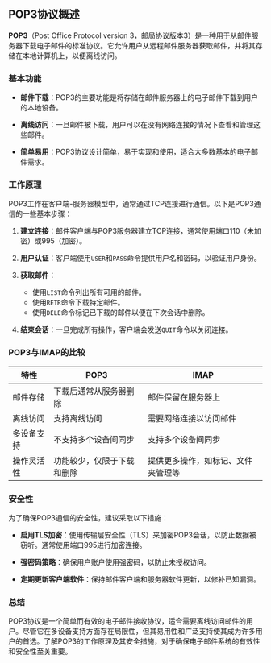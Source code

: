 ## POP3协议概述

**POP3**（Post Office Protocol version 3，邮局协议版本3）是一种用于从邮件服务器下载电子邮件的标准协议。它允许用户从远程邮件服务器获取邮件，并将其存储在本地计算机上，以便离线访问。

### **基本功能**

- **邮件下载**：POP3的主要功能是将存储在邮件服务器上的电子邮件下载到用户的本地设备。

- **离线访问**：一旦邮件被下载，用户可以在没有网络连接的情况下查看和管理这些邮件。

- **简单易用**：POP3协议设计简单，易于实现和使用，适合大多数基本的电子邮件需求。

### **工作原理**

POP3工作在客户端-服务器模型中，通常通过TCP连接进行通信。以下是POP3通信的一些基本步骤：

1. **建立连接**：邮件客户端与POP3服务器建立TCP连接，通常使用端口110（未加密）或995（加密）。

2. **用户认证**：客户端使用`USER`和`PASS`命令提供用户名和密码，以验证用户身份。

3. **获取邮件**：
   - 使用`LIST`命令列出所有可用的邮件。
   - 使用`RETR`命令下载特定邮件。
   - 使用`DELE`命令标记已下载的邮件以便在下次会话中删除。

4. **结束会话**：一旦完成所有操作，客户端会发送`QUIT`命令以关闭连接。

### **POP3与IMAP的比较**

| 特性         | POP3                               | IMAP                               |
|--------------|------------------------------------|------------------------------------|
| 邮件存储    | 下载后通常从服务器删除            | 邮件保留在服务器上                 |
| 离线访问    | 支持离线访问                       | 需要网络连接以访问邮件             |
| 多设备支持  | 不支持多个设备间同步               | 支持多个设备间同步                 |
| 操作灵活性  | 功能较少，仅限于下载和删除         | 提供更多操作，如标记、文件夹管理等 |

### **安全性**

为了确保POP3通信的安全性，建议采取以下措施：

- **启用TLS加密**：使用传输层安全性（TLS）来加密POP3会话，以防止数据被窃听。通常使用端口995进行加密连接。

- **强密码策略**：确保用户账户使用强密码，以防止未授权访问。

- **定期更新客户端软件**：保持邮件客户端和服务器软件更新，以修补已知漏洞。

### **总结**

POP3协议是一个简单而有效的电子邮件接收协议，适合需要离线访问邮件的用户。尽管它在多设备支持方面存在局限性，但其易用性和广泛支持使其成为许多用户的首选。了解POP3的工作原理及其安全措施，对于确保电子邮件系统的有效性和安全性至关重要。